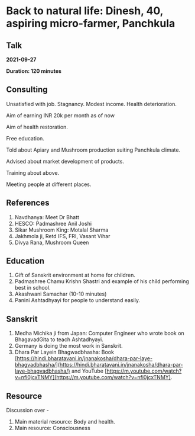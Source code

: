 # Back to natural life: Dinesh, 40, aspiring micro-farmer, Panchkula

## Talk

**2021-09-27**

**Duration: 120 minutes**

## Consulting

Unsatisfied with job. Stagnancy. Modest income. Health deterioration.

Aim of earning INR 20k per month as of now 

Aim of health restoration. 

Free education. 

Told about Apiary and Mushroom production suiting Panchkula climate. 

Advised about market development of products. 

Training about above. 

Meeting people at different places.

## References

 1.  Navdhanya: Meet Dr Bhatt
 2.  HESCO: Padmashree Anil Joshi 
 3. Sikar Mushroom King: Motalal Sharma 
 4. Jakhmola ji, Retd IFS, FRI, Vasant Vihar
 5. Divya Rana, Mushroom Queen 

## Education 

1. Gift of Sanskrit environment at home for children. 
 2. Padmashree Chamu Krishn Shastri and example of his child performing best in school. 
 3. Akashwani Samachar (10-10 minutes)
 4. Panini Ashtadhyayi for people to understand easily.

## Sanskrit 

 1.  Medha Michika ji from Japan: Computer Engineer who wrote book on BhagavadGita to teach Ashtadhyayi. 
 2. Germany is doing the most work in Sanskrit. 
 3. Dhara Par Layein Bhagwadbhasha: Book [https://hindi.bharatavani.in/jnanakosha/dhara-par-laye-bhagvadbhasha/](https://hindi.bharatavani.in/jnanakosha/dhara-par-laye-bhagvadbhasha/) and YouTube [https://m.youtube.com/watch?v=nfi0jcxTNMY](https://m.youtube.com/watch?v=nfi0jcxTNMY). 
 
## Resource 

Discussion over - 

1. Main material resource: Body and health. 
 2. Main resource: Consciousness
 


